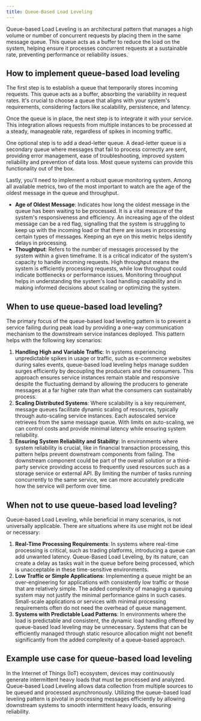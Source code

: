 ```yaml
---
title: Queue-Based Load Leveling
---
```


Queue-based Load Leveling is an architectural pattern that manages a high volume or number of concurrent requests by placing them in the same message queue. This queue acts as a buffer to reduce the load on the system, helping ensure it processes concurrent requests at a sustainable rate, preventing performance or reliability issues.

<!--more-->

## How to implement queue-based load leveling

The first step is to establish a queue that temporarily stores incoming requests. This queue acts as a buffer, absorbing the variability in request rates. It's crucial to choose a queue that aligns with your system's requirements, considering factors like scalability, persistence, and latency.

Once the queue is in place, the next step is to integrate it with your service. This integration allows requests from multiple instances to be processed at a steady, manageable rate, regardless of spikes in incoming traffic.

One optional step is to add a dead-letter queue. A dead-letter queue is a secondary queue where messages that fail to process correctly are sent, providing error management, ease of troubleshooting, improved system reliability and prevention of data loss. Most queue systems can provide this functionality out of the box.

Lastly, you'll need to implement a robust queue monitoring system. Among all available metrics, two of the most important to watch are the age of the oldest message in the queue and throughput.

- **Age of Oldest Message**: Indicates how long the oldest message in the queue has been waiting to be processed. It is a vital measure of the system's responsiveness and efficiency. An increasing age of the oldest message can be a red flag, signalling that the system is struggling to keep up with the incoming load or that there are issues in processing certain types of messages. Keeping an eye on this metric helps identify delays in processing.
- **Thoughtput**: Refers to the number of messages processed by the system within a given timeframe. It is a critical indicator of the system's capacity to handle incoming requests. High throughput means the system is efficiently processing requests, while low throughput could indicate bottlenecks or performance issues. Monitoring throughput helps in understanding the system's load handling capability and in making informed decisions about scaling or optimizing the system.

## When to use queue-based load leveling?

The primary focus of the queue-based load leveling pattern is to prevent a service failing during peak load by providing a one-way communication mechanism to the downstream service instances deployed. This pattern helps with the following key scenarios:

1. **Handling High and Variable Traffic**: In systems experiencing unpredictable spikes in usage or traffic, such as e-commerce websites during sales events, queue-based load leveling helps manage sudden surges efficiently by decoupling the producers and the consumers. This approach ensures service instances remain stable and responsive despite the fluctuating demand by allowing the producers to generate messages at a far higher rate than what the consumers can sustainably process.
2. **Scaling Distributed Systems**: Where scalability is a key requirement, message queues facilitate dynamic scaling of resources, typically through auto-scaling service instances. Each autoscaled service retrieves from the same message queue. With limits on auto-scaling, we can control costs and provide minimal latency while ensuring system reliability.
3. **Ensuring System Reliability and Stability**: In environments where system reliability is crucial, like in financial transaction processing, this pattern helps prevent downstream components from failing. The downstream component could be part of the overall solution or a third-party service providing access to frequently used resources such as a storage service or external API. By limiting the number of tasks running concurrently to the same service, we can more accurately predicate how the service will perform over time.

## When not to use queue-based load leveling?

Queue-based Load Leveling, while beneficial in many scenarios, is not universally applicable. There are situations where its use might not be ideal or necessary:

1. **Real-Time Processing Requirements**: In systems where real-time processing is critical, such as trading platforms, introducing a queue can add unwanted latency. Queue-Based Load Leveling, by its nature, can create a delay as tasks wait in the queue before being processed, which is unacceptable in these time-sensitive environments.
2. **Low Traffic or Simple Applications**: Implementing a queue might be an over-engineering for applications with consistently low traffic or those that are relatively simple. The added complexity of managing a queuing system may not justify the minimal performance gains in such cases. Small-scale applications or services with minimal processing requirements often do not need the overhead of queue management.
3. **Systems with Predictable Load Patterns**: In environments where the load is predictable and consistent, the dynamic load handling offered by queue-based load leveling may be unnecessary. Systems that can be efficiently managed through static resource allocation might not benefit significantly from the added complexity of a queue-based approach.

## Example use case for queue-based load leveling

In the Internet of Things (IoT) ecosystem, devices may continuously generate intermittent heavy loads that must be processed and analyzed. Queue-based Load Leveling allows data collection from multiple sources to be queued and processed asynchronously. Utilizing the queue-based load leveling pattern is pivotal in processing messages efficiently by allowing downstream systems to smooth intermittent heavy loads, ensuring reliability.
